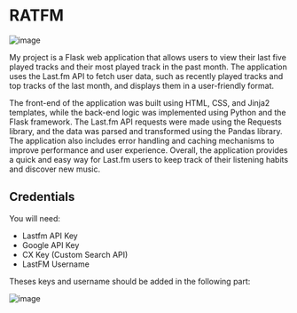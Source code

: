 

<h1>RATFM</h1>

![image](https://user-images.githubusercontent.com/92948733/235558633-62a2ef9d-2301-4065-a51a-e35d95729599.png)


My project is a Flask web application that allows users to view their last five played tracks and their most played track in the past month. The application uses the Last.fm API to fetch user data, such as recently played tracks and top tracks of the last month, and displays them in a user-friendly format. 

The front-end of the application was built using HTML, CSS, and Jinja2 templates, while the back-end logic was implemented using Python and the Flask framework. The Last.fm API requests were made using the Requests library, and the data was parsed and transformed using the Pandas library. The application also includes error handling and caching mechanisms to improve performance and user experience. Overall, the application provides a quick and easy way for Last.fm users to keep track of their listening habits and discover new music.



<h2>Credentials</h2>
<p>You will need:</p>
<ul>
  <li>Lastfm API Key</li>
  <li>Google API Key</li>
  <li>CX Key (Custom Search API)</li>
  <li>LastFM Username</li>
</ul>
Theses keys and username should be added in the following part:

![image](https://user-images.githubusercontent.com/92948733/235558448-c5d12a12-928d-4b4a-bc21-f7dd21f630d0.png)
